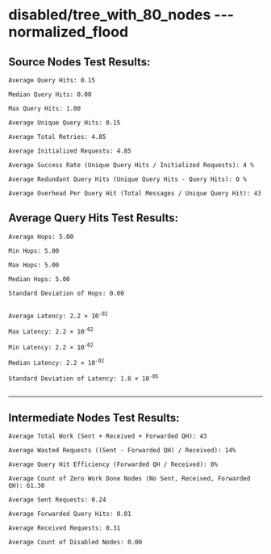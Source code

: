 # disabled/tree_with_80_nodes --- normalized_flood
## Source Nodes Test Results:
	Average Query Hits: 0.15

	Median Query Hits: 0.00

	Max Query Hits: 1.00

	Average Unique Query Hits: 0.15

	Average Total Retries: 4.85

	Average Initialized Requests: 4.85

	Average Success Rate (Unique Query Hits / Initialized Requests): 4 %

	Average Redundant Query Hits (Unique Query Hits - Query Hits): 0 %

	Average Overhead Per Query Hit (Total Messages / Unique Query Hit): 43



## Average Query Hits Test Results:
<pre><code>Average Hops: 5.00

Min Hops: 5.00

Max Hops: 5.00

Median Hops: 5.00

Standard Deviation of Hops: 0.00


Average Latency: 2.2 × 10<sup>-02</sup>

Max Latency: 2.2 × 10<sup>-02</sup>

Min Latency: 2.2 × 10<sup>-02</sup>

Median Latency: 2.2 × 10<sup>-02</sup>

Standard Deviation of Latency: 1.8 × 10<sup>-05</sup>

</code></pre>

---------------------------------------------
## Intermediate Nodes Test Results:

	Average Total Work (Sent + Received + Forwarded QH): 43

	Average Wasted Requests ((Sent - Forwarded QH) / Received): 14%

	Average Query Hit Efficiency (Forwarded QH / Received): 0%

	Average Count of Zero Work Done Nodes (No Sent, Received, Forwarded QH): 61.30

	Average Sent Requests: 0.24

	Average Forwarded Query Hits: 0.01

	Average Received Requests: 0.31

	Average Count of Disabled Nodes: 0.00

